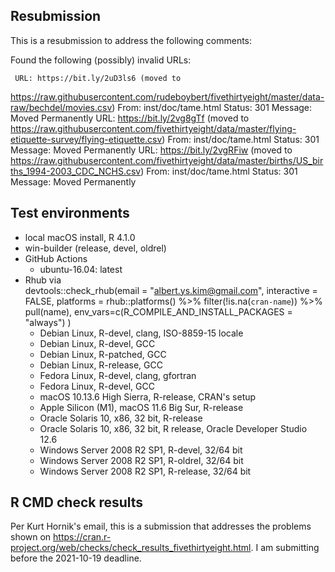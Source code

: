 ## Resubmission

This is a resubmission to address the following comments:

Found the following (possibly) invalid URLs:

     URL: https://bit.ly/2uD3ls6 (moved to
https://raw.githubusercontent.com/rudeboybert/fivethirtyeight/master/data-raw/bechdel/movies.csv)
       From: inst/doc/tame.html
       Status: 301
       Message: Moved Permanently
     URL: https://bit.ly/2vg8gTf (moved to
https://raw.githubusercontent.com/fivethirtyeight/data/master/flying-etiquette-survey/flying-etiquette.csv)
       From: inst/doc/tame.html
       Status: 301
       Message: Moved Permanently
     URL: https://bit.ly/2vgRFiw (moved to
https://raw.githubusercontent.com/fivethirtyeight/data/master/births/US_births_1994-2003_CDC_NCHS.csv)
       From: inst/doc/tame.html
       Status: 301
       Message: Moved Permanently


## Test environments

* local macOS install, R 4.1.0
* win-builder (release, devel, oldrel)
* GitHub Actions
    + ubuntu-16.04: latest
* Rhub via   
    devtools::check_rhub(email = "albert.ys.kim@gmail.com", interactive = FALSE,
      platforms = rhub::platforms() %>% filter(!is.na(`cran-name`)) %>% pull(name),
      env_vars=c(R_COMPILE_AND_INSTALL_PACKAGES = "always")
    )
    + Debian Linux, R-devel, clang, ISO-8859-15 locale
    + Debian Linux, R-devel, GCC
    + Debian Linux, R-patched, GCC
    + Debian Linux, R-release, GCC
    + Fedora Linux, R-devel, clang, gfortran
    + Fedora Linux, R-devel, GCC
    + macOS 10.13.6 High Sierra, R-release, CRAN's setup
    + Apple Silicon (M1), macOS 11.6 Big Sur, R-release
    + Oracle Solaris 10, x86, 32 bit, R-release
    + Oracle Solaris 10, x86, 32 bit, R release, Oracle Developer Studio 12.6
    + Windows Server 2008 R2 SP1, R-devel, 32/64 bit
    + Windows Server 2008 R2 SP1, R-oldrel, 32/64 bit
    + Windows Server 2008 R2 SP1, R-release, 32/64 bit

## R CMD check results

Per Kurt Hornik's email, this is a submission that addresses the problems shown
on https://cran.r-project.org/web/checks/check_results_fivethirtyeight.html. I
am submitting before the 2021-10-19 deadline.


